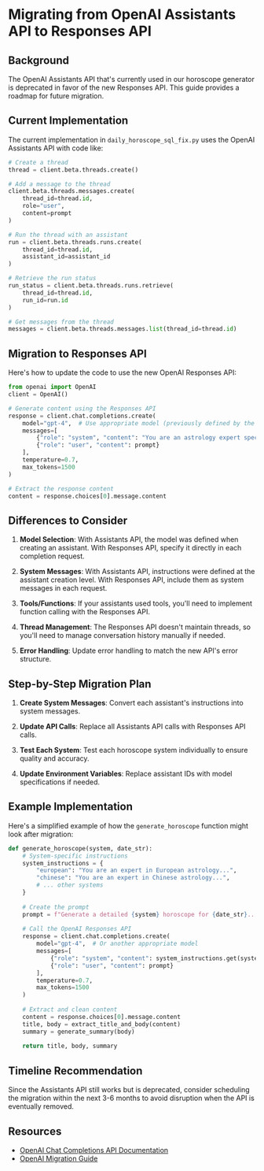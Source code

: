 # Migrating from OpenAI Assistants API to Responses API

## Background

The OpenAI Assistants API that's currently used in our horoscope generator is deprecated in favor of the new Responses API. This guide provides a roadmap for future migration.

## Current Implementation

The current implementation in `daily_horoscope_sql_fix.py` uses the OpenAI Assistants API with code like:

```python
# Create a thread
thread = client.beta.threads.create()

# Add a message to the thread
client.beta.threads.messages.create(
    thread_id=thread.id,
    role="user",
    content=prompt
)

# Run the thread with an assistant
run = client.beta.threads.runs.create(
    thread_id=thread.id,
    assistant_id=assistant_id
)

# Retrieve the run status
run_status = client.beta.threads.runs.retrieve(
    thread_id=thread.id,
    run_id=run.id
)

# Get messages from the thread
messages = client.beta.threads.messages.list(thread_id=thread.id)
```

## Migration to Responses API

Here's how to update the code to use the new OpenAI Responses API:

```python
from openai import OpenAI
client = OpenAI()

# Generate content using the Responses API
response = client.chat.completions.create(
    model="gpt-4",  # Use appropriate model (previously defined by the assistant)
    messages=[
        {"role": "system", "content": "You are an astrology expert specialized in generating accurate and insightful horoscope content."},
        {"role": "user", "content": prompt}
    ],
    temperature=0.7,
    max_tokens=1500
)

# Extract the response content
content = response.choices[0].message.content
```

## Differences to Consider

1. **Model Selection**: With Assistants API, the model was defined when creating an assistant. With Responses API, specify it directly in each completion request.

2. **System Messages**: With Assistants API, instructions were defined at the assistant creation level. With Responses API, include them as system messages in each request.

3. **Tools/Functions**: If your assistants used tools, you'll need to implement function calling with the Responses API.

4. **Thread Management**: The Responses API doesn't maintain threads, so you'll need to manage conversation history manually if needed.

5. **Error Handling**: Update error handling to match the new API's error structure.

## Step-by-Step Migration Plan

1. **Create System Messages**: Convert each assistant's instructions into system messages.

2. **Update API Calls**: Replace all Assistants API calls with Responses API calls.

3. **Test Each System**: Test each horoscope system individually to ensure quality and accuracy.

4. **Update Environment Variables**: Replace assistant IDs with model specifications if needed.

## Example Implementation

Here's a simplified example of how the `generate_horoscope` function might look after migration:

```python
def generate_horoscope(system, date_str):
    # System-specific instructions
    system_instructions = {
        "european": "You are an expert in European astrology...",
        "chinese": "You are an expert in Chinese astrology...",
        # ... other systems
    }
    
    # Create the prompt
    prompt = f"Generate a detailed {system} horoscope for {date_str}..."
    
    # Call the OpenAI Responses API
    response = client.chat.completions.create(
        model="gpt-4",  # Or another appropriate model
        messages=[
            {"role": "system", "content": system_instructions.get(system, "You are an astrology expert.")},
            {"role": "user", "content": prompt}
        ],
        temperature=0.7,
        max_tokens=1500
    )
    
    # Extract and clean content
    content = response.choices[0].message.content
    title, body = extract_title_and_body(content)
    summary = generate_summary(body)
    
    return title, body, summary
```

## Timeline Recommendation

Since the Assistants API still works but is deprecated, consider scheduling the migration within the next 3-6 months to avoid disruption when the API is eventually removed.

## Resources

- [OpenAI Chat Completions API Documentation](https://platform.openai.com/docs/api-reference/chat)
- [OpenAI Migration Guide](https://platform.openai.com/docs/guides/migration)
